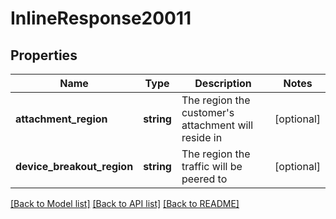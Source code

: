 # InlineResponse20011

## Properties
Name | Type | Description | Notes
------------ | ------------- | ------------- | -------------
**attachment_region** | **string** | The region the customer&#x27;s attachment will reside in | [optional] 
**device_breakout_region** | **string** | The region the traffic will be peered to | [optional] 

[[Back to Model list]](../../README.md#documentation-for-models) [[Back to API list]](../../README.md#documentation-for-api-endpoints) [[Back to README]](../../README.md)

